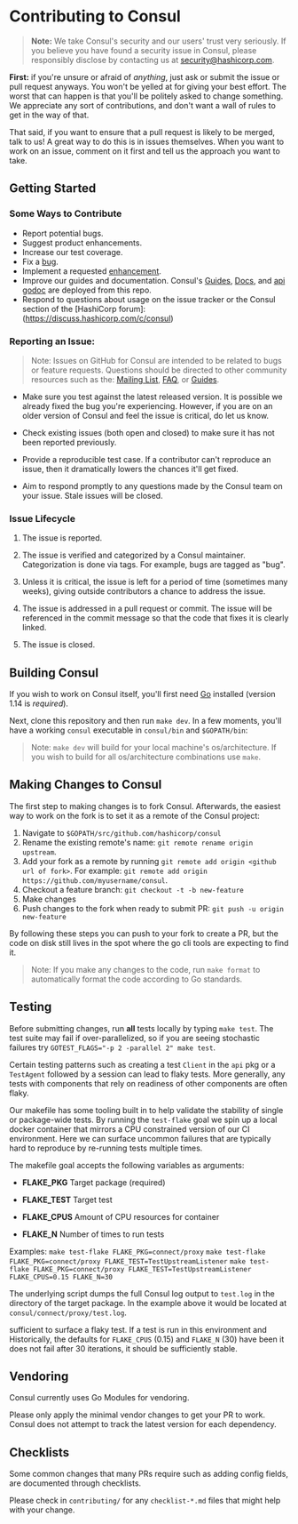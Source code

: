 # Contributing to Consul
>**Note:** We take Consul's security and our users' trust very seriously.
>If you believe you have found a security issue in Consul, please responsibly
>disclose by contacting us at security@hashicorp.com.

**First:** if you're unsure or afraid of _anything_, just ask or submit the
issue or pull request anyways. You won't be yelled at for giving your best
effort. The worst that can happen is that you'll be politely asked to change
something. We appreciate any sort of contributions, and don't want a wall of
rules to get in the way of that.

That said, if you want to ensure that a pull request is likely to be merged, 
talk to us! A great way to do this is in issues themselves. When you want to 
work on an issue, comment on it first and tell us the approach you want to take.

## Getting Started
### Some Ways to Contribute
* Report potential bugs.
* Suggest product enhancements.
* Increase our test coverage.
* Fix a [bug](https://github.com/hashicorp/consul/labels/type/bug).
* Implement a requested [enhancement](https://github.com/hashicorp/consul/labels/type/enhancement).
* Improve our guides and documentation. Consul's [Guides](https://www.consul.io/docs/guides/index.html), [Docs](https://www.consul.io/docs/index.html), and [api godoc](https://godoc.org/github.com/hashicorp/consul/api)
are deployed from this repo.
* Respond to questions about usage on the issue tracker or the Consul section of the [HashiCorp forum]: (https://discuss.hashicorp.com/c/consul)

### Reporting an Issue:
>Note: Issues on GitHub for Consul are intended to be related to bugs or feature requests. 
>Questions should be directed to other community resources such as the: [Mailing List](https://groups.google.com/group/consul-tool/), [FAQ](https://www.consul.io/docs/faq.html), or [Guides](https://www.consul.io/docs/guides/index.html).

* Make sure you test against the latest released version. It is possible we 
already fixed the bug you're experiencing. However, if you are on an older 
version of Consul and feel the issue is critical, do let us know.

* Check existing issues (both open and closed) to make sure it has not been 
reported previously.

* Provide a reproducible test case. If a contributor can't reproduce an issue, 
then it dramatically lowers the chances it'll get fixed.

* Aim to respond promptly to any questions made by the Consul team on your 
issue. Stale issues will be closed.

### Issue Lifecycle

1. The issue is reported.

2. The issue is verified and categorized by a Consul maintainer.
   Categorization is done via tags. For example, bugs are tagged as "bug".

3. Unless it is critical, the issue is left for a period of time (sometimes many
   weeks), giving outside contributors a chance to address the issue.

4. The issue is addressed in a pull request or commit. The issue will be
   referenced in the commit message so that the code that fixes it is clearly
   linked.

5. The issue is closed.

## Building Consul

If you wish to work on Consul itself, you'll first need [Go](https://golang.org)
installed (version 1.14 is _required_).


Next, clone this repository and then run `make dev`. In a few moments, you'll have a working
`consul` executable in `consul/bin` and `$GOPATH/bin`:

>Note: `make dev` will build for your local machine's os/architecture. If you wish to build for all os/architecture combinations use `make`.

## Making Changes to Consul

The first step to making changes is to fork Consul. Afterwards, the easiest way 
to work on the fork is to set it as a remote of the Consul project:

1. Navigate to `$GOPATH/src/github.com/hashicorp/consul`
2. Rename the existing remote's name: `git remote rename origin upstream`.
3. Add your fork as a remote by running
   `git remote add origin <github url of fork>`. For example:
   `git remote add origin https://github.com/myusername/consul`.
4. Checkout a feature branch: `git checkout -t -b new-feature`
5. Make changes
6. Push changes to the fork when ready to submit PR:
   `git push -u origin new-feature`

By following these steps you can push to your fork to create a PR, but the code on disk still
lives in the spot where the go cli tools are expecting to find it.

>Note: If you make any changes to the code, run `make format` to automatically format the code according to Go standards.

## Testing

Before submitting changes, run **all** tests locally by typing `make test`. 
The test suite may fail if over-parallelized, so if you are seeing stochastic 
failures try `GOTEST_FLAGS="-p 2 -parallel 2" make test`. 

Certain testing patterns such as creating a test `Client` in the `api` pkg 
or a `TestAgent` followed by a session can lead to flaky tests. More generally, 
any tests with components that rely on readiness of other components are often
flaky. 

Our makefile has some tooling built in to help validate the stability of single 
or package-wide tests. By running the `test-flake` goal we spin up a local docker 
container that mirrors a CPU constrained version of our CI environment. Here we can 
surface uncommon failures that are typically hard to reproduce by re-running 
tests multiple times. 

The makefile goal accepts the following variables as arguments:

* **FLAKE_PKG** Target package (required)

* **FLAKE_TEST** Target test

* **FLAKE_CPUS** Amount of CPU resources for container

* **FLAKE_N** Number of times to run tests

Examples:
`make test-flake FLAKE_PKG=connect/proxy`
`make test-flake FLAKE_PKG=connect/proxy FLAKE_TEST=TestUpstreamListener`
`make test-flake FLAKE_PKG=connect/proxy FLAKE_TEST=TestUpstreamListener FLAKE_CPUS=0.15 FLAKE_N=30`

The underlying script dumps the full Consul log output to `test.log` in 
the directory of the target package. In the example above it would be 
located at `consul/connect/proxy/test.log`. 

sufficient to surface a flaky test. If a test is run in this environment and 
Historically, the defaults for `FLAKE_CPUS` (0.15) and `FLAKE_N` (30) have been
it does not fail after 30 iterations, it should be sufficiently stable.

## Vendoring

Consul currently uses Go Modules for vendoring.

Please only apply the minimal vendor changes to get your PR to work. 
Consul does not attempt to track the latest version for each dependency.

## Checklists

Some common changes that many PRs require such as adding config fields, are
documented through checklists.

Please check in `contributing/` for any `checklist-*.md` files that might help
with your change.
